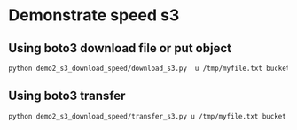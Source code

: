 # Demonstrate speed s3

## Using boto3 download file or put object
```bash
python demo2_s3_download_speed/download_s3.py  u /tmp/myfile.txt bucket myfile.txt
```

## Using boto3 transfer
```bash
python demo2_s3_download_speed/transfer_s3.py u /tmp/myfile.txt bucket myfile.txt
```